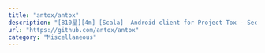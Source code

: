 ```yaml
---
title: "antox/antox"
description: "[810星][4m] [Scala]  Android client for Project Tox - Secure Peer to Peer Messaging"
url: "https://github.com/antox/antox"
category: "Miscellaneous"
---
```

